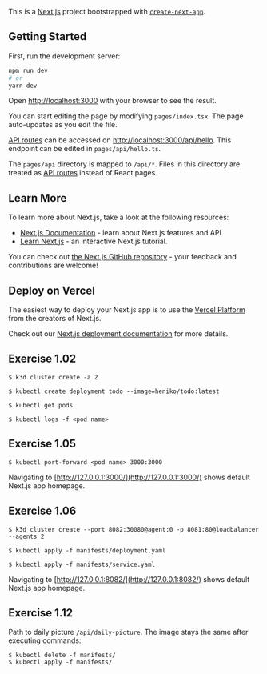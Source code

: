 This is a [Next.js](https://nextjs.org/) project bootstrapped with [`create-next-app`](https://github.com/vercel/next.js/tree/canary/packages/create-next-app).

## Getting Started

First, run the development server:

```bash
npm run dev
# or
yarn dev
```

Open [http://localhost:3000](http://localhost:3000) with your browser to see the result.

You can start editing the page by modifying `pages/index.tsx`. The page auto-updates as you edit the file.

[API routes](https://nextjs.org/docs/api-routes/introduction) can be accessed on [http://localhost:3000/api/hello](http://localhost:3000/api/hello). This endpoint can be edited in `pages/api/hello.ts`.

The `pages/api` directory is mapped to `/api/*`. Files in this directory are treated as [API routes](https://nextjs.org/docs/api-routes/introduction) instead of React pages.

## Learn More

To learn more about Next.js, take a look at the following resources:

- [Next.js Documentation](https://nextjs.org/docs) - learn about Next.js features and API.
- [Learn Next.js](https://nextjs.org/learn) - an interactive Next.js tutorial.

You can check out [the Next.js GitHub repository](https://github.com/vercel/next.js/) - your feedback and contributions are welcome!

## Deploy on Vercel

The easiest way to deploy your Next.js app is to use the [Vercel Platform](https://vercel.com/new?utm_medium=default-template&filter=next.js&utm_source=create-next-app&utm_campaign=create-next-app-readme) from the creators of Next.js.

Check out our [Next.js deployment documentation](https://nextjs.org/docs/deployment) for more details.

## Exercise 1.02

```
$ k3d cluster create -a 2
```

```
$ kubectl create deployment todo --image=heniko/todo:latest
```

```
$ kubectl get pods
```

```
$ kubectl logs -f <pod name>
```

## Exercise 1.05

```
$ kubectl port-forward <pod name> 3000:3000
```

Navigating to [http://127.0.0.1:3000/](http://127.0.0.1:3000/) shows default Next.js app homepage.

## Exercise 1.06

```
$ k3d cluster create --port 8082:30080@agent:0 -p 8081:80@loadbalancer --agents 2
```

```
$ kubectl apply -f manifests/deployment.yaml
```

```
$ kubectl apply -f manifests/service.yaml
```

Navigating to [http://127.0.0.1:8082/](http://127.0.0.1:8082/) shows default Next.js app homepage.

## Exercise 1.12

Path to daily picture ```/api/daily-picture```. The image stays the same after executing commands:

```
$ kubectl delete -f manifests/
$ kubectl apply -f manifests/
```

